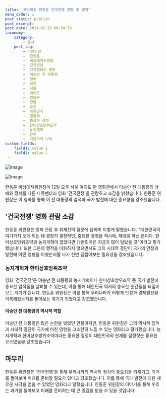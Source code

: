 ```yaml
---
title: '국민의힘 한동훈 건국전쟁 관람 후 생각'
menu_order: 1
post_status: publish
post_excerpt: 
post_date: 2024-02-15 06:54:59
taxonomy:
    category:
        - 정치
    post_tag:
        - 국민의힘
        -  한동훈
        -  비상대책위원장
        -  건국전쟁
        -  다큐멘터리 영화
        -  이승만 전 대통령
        -  생애
        -  정치
        -  서울
        -  여의도
        -  영화관
        -  관람
        -  소감
        -  대한민국
        -  결정적
        -  중요한 결정
        -  한미상호방위조약
        -  농지개혁
        -  안전
        -  기업가의 나라
custom_fields:
    field1: value 1
    field2: value 2
---
```


![Image](https://imgnews.pstatic.net/image/011/2024/02/13/0004299125_001_20240213214301055.jpg?type=w647)

![Image](https://imgnews.pstatic.net/image/011/2024/02/13/0004299125_002_20240213214301097.jpg?type=w647)

한동훈 비상대책위원장이 12일 오후 서울 여의도 한 영화관에서 이승만 전 대통령의 생애와 정치를 다룬 다큐멘터리 영화 '건국전쟁'을 관람하고 소감을 밝혔습니다. 한동훈 위원장은 이 영화를 통해 이 전 대통령의 업적과 국가 발전에 대한 중요성을 강조했습니다.
## '건국전쟁' 영화 관람 소감
한동훈 위원장은 영화 관람 후 취재진의 질문에 답하며 이렇게 말했습니다. "대한민국이 여기까지 오게 되는 데 굉장히 결정적인, 중요한 결정을 적시에, 제대로 하신 분이다. 한미상호방위조약과 농지개혁이 없었다면 대한민국은 지금과 많이 달랐을 것"이라고 평가했습니다. 또한 그분의 행적을 미화하지 않으면서도 그의 시대적 결단이 국가의 안정과 발전에 어떤 영향을 미쳤는지를 다시 한번 곱씹어보는 필요성을 강조했습니다.
### 농지개혁과 한미상호방위조약
영화 '건국전쟁'은 이승만 전 대통령의 농지개혁이나 한미상호방위조약 등 국가 발전에 중요한 업적들을 살펴볼 수 있는데, 이를 통해 대한민국 역사의 중요한 순간들을 되짚어보는 계기가 됩니다. 한동훈 위원장은 이를 통해 우리나라가 어떻게 안정과 경제발전을 이룩해왔는지를 돌아보는 계기가 되었다고 강조했습니다.
#### 이승만 전 대통령의 역사적 역할
이승만 전 대통령은 많은 논란을 빚었던 인물이지만, 한동훈 위원장은 그의 역사적 업적과 시대적 결단이 국가에 미친 영향을 고스란히 느낄 수 있는 영화라고 평가했습니다. 농지개혁과 한미상호방위조약이라는 중요한 결정이 대한민국의 현재를 결정짓는 중요한 요소였음을 강조했습니다.
## 마무리
한동훈 위원장은 '건국전쟁'을 통해 우리나라의 역사와 정치의 중요성을 되새기고, 과거를 돌아보며 미래를 준비할 필요가 있다고 강조했습니다. 이를 통해 국가 발전에 대한 새로운 시각을 얻을 수 있었던 영화라고 말했습니다. 한동훈 위원장의 이야기를 통해 우리는 과거를 돌아보고 미래를 준비하는 데 큰 영감을 받을 수 있을 것입니다.

